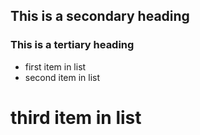 ## This is a secondary heading
### This is a tertiary heading

* first item in list
* second item in list
# third item in list
